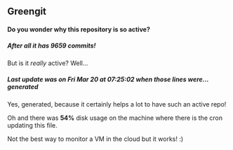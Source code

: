 ## Greengit

#### Do you wonder why this repository is so active?

##### After all it has 9659 commits!

But is it *really* active? Well...

##### Last update was on Fri Mar 20 at 07:25:02 when those lines were... generated

Yes, generated, because it certainly helps a lot to have such an active repo!

Oh and there was **54%** disk usage on the machine
where there is the cron updating this file.

Not the best way to monitor a VM in the cloud but it works! :)
